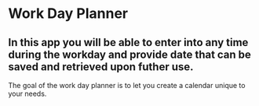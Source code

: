 # Work Day Planner
## In this app you will be able to enter into any time during the workday and provide date that can be saved and retrieved upon futher use. 
The goal of the work day planner is to let you create a calendar unique to your needs. 

